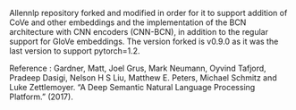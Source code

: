 Allennlp repository forked and modified in order for it to support addition of CoVe and other embeddings and the implementation of the BCN architecture with CNN encoders (CNN-BCN), in addition to the regular support for GloVe embeddings.
The version forked is v0.9.0 as it was the last version to support pytorch=1.2. 


Reference : Gardner, Matt, Joel Grus, Mark Neumann, Oyvind Tafjord, Pradeep Dasigi, Nelson H S Liu, Matthew E. Peters, Michael Schmitz and Luke Zettlemoyer. “A Deep Semantic Natural Language Processing Platform.” (2017).
